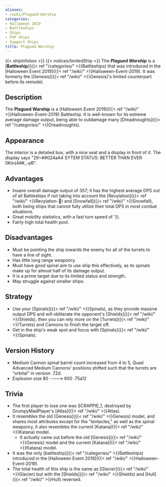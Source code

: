 ```yaml
---
aliases:
- /wiki/Plagued-Warship
categories:
- Halloween 2019
- Battleships
- Ships
- PVP Ships
- Support Ships
title: Plagued Warship
---
```


{{< shipInfobox >}} {{< notices/limitedShip >}} The **_Plagued Warship_** is a [**Battleship**]({{< ref "/categories/" >}}Battleships) that was introduced in the [Halloween Event 2019]({{< ref "/wiki/" >}}Halloween-Event-2019). It was formerly the [Genesis]({{< ref "/wiki/" >}}Genesis)'s limited counterpart before its remodel. 

## Description

The **Plagued Warship** is a [Halloween Event 2019]({{< ref "/wiki/" >}}Halloween-Event-2019) Battleship. It is well-known for its extreme average damage output, being able to outdamage many [Dreadnoughts]({{< ref "/categories/" >}}Dreadnoughts).

## Appearance

The interior is a detailed box, with a nice seat and a display in front of it. The display says "29~##024aA4 SYTEM STATUS: BETTER THAN EVER 0Km(4##_-pR".

## Advantages

- Insane overall damage output of 357; it has the highest average DPS out of all Battleships if not taking into account the [Revylation]({{< ref "/wiki/" >}}Revylation-🦍) and [Snowfall]({{< ref "/wiki/" >}}Snowfall), both being ships that cannot fully utilize their total DPS in most combat situations.
- Great mobility statistics, with a fast turn speed of '}}.
- Fairly high total health pool.

## Disadvantages

- Must be pointing the ship towards the enemy for all of the turrets to have a line of sight.
- Has little long range weaponry.
- Must have good spinal aim to use ship this effectively, as its spinals make up for almost half of its damage output.
- It is a prime target due to its limited status and strength.
- May struggle against smaller ships.

## Strategy

- Use your [Spinals]({{< ref "/wiki/" >}}Spinals), as they provide massive output DPS and will obliterate the opponent's [Shields]({{< ref "/wiki/" >}}Shields), then you can rely more on the [Turrets]({{< ref "/wiki/" >}}Turrets) and Cannons to finish the target off.
- Get in the ship's weak spot and focus with [Spinals]({{< ref "/wiki/" >}}Spinals).

## Version History 

- Medium Cannon spinal barrel count increased from 4 to 5, Quad Advanced Medium Cannons' positions shifted such that the turrets are "orbital" in version .72d.
- Explosion size 80 ----> 600 .75a12

## Trivia

- The first player to lose one was SCRAPPIE_1, destroyed by GrumpyMadPlayer's [Atlas]({{< ref "/wiki/" >}}Atlas).
- It resembles the old [Genesis]({{< ref "/wiki/" >}}Genesis) model, and shares most attributes except for the "tentacles," as well as the spinal weaponry, it also resembles the current [Katana]({{< ref "/wiki/" >}}Katana) model.
  - It actually came out before the old [Genesis]({{< ref "/wiki/" >}}Genesis) model and the current [Katana]({{< ref "/wiki/" >}}Katana) model.
- It was the only [battleship]({{< ref "/categories/" >}}Battleships) introduced in the [Halloween Event 2019]({{< ref "/wiki/" >}}Halloween-Event-2019).
- The total health of this ship is the same as [Glacier]({{< ref "/wiki/" >}}Glacier) but with the [Shields]({{< ref "/wiki/" >}}Shields) and [Hull]({{< ref "/wiki/" >}}Hull) reversed.